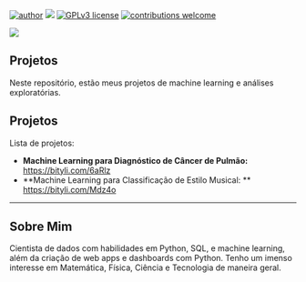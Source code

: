 [![author](https://img.shields.io/badge/author-andregustavo-red.svg)](https://www.linkedin.com/in/andr%C3%A9-gustavo-lopes-984bb119a/) [![](https://img.shields.io/badge/python-3.7+-blue.svg)](https://www.python.org/downloads/release/python-365/) [![GPLv3 license](https://img.shields.io/badge/License-GPLv3-blue.svg)](http://perso.crans.org/besson/LICENSE.html) [![contributions welcome](https://img.shields.io/badge/contributions-welcome-brightgreen.svg?style=flat)](https://github.com/andregustavo04)
<p>
  <img src="/Img/web_apps_logo.png">
</p

---
## Projetos
Neste repositório, estão meus projetos de machine learning e análises exploratórias.

## Projetos
Lista de projetos:

* **Machine Learning para Diagnóstico de Câncer de Pulmão:** https://bityli.com/6aRlz
* **Machine Learning para Classificação de Estilo Musical: ** https://bityli.com/Mdz4o

---
## Sobre Mim
Cientista de dados com habilidades  em Python, SQL, e machine learning, além da criação de web apps e dashboards com Python. Tenho um imenso interesse em Matemática, 
Física, Ciência e Tecnologia de maneira geral. 
